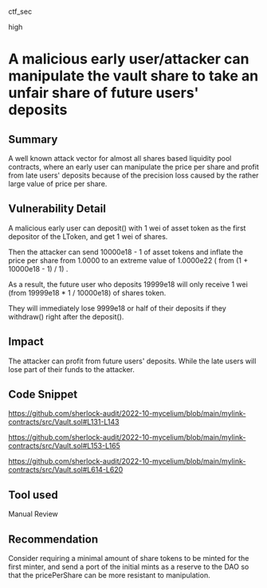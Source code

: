 ctf_sec

high

# A malicious early user/attacker can manipulate the vault share to take an unfair share of future users' deposits

## Summary

A well known attack vector for almost all shares based liquidity pool contracts, where an early user can manipulate the price per share and profit from late users' deposits because of the precision loss caused by the rather large value of price per share.

## Vulnerability Detail

A malicious early user can deposit() with 1 wei of asset token as the first depositor of the LToken, and get 1 wei of shares.

Then the attacker can send 10000e18 - 1 of asset tokens and inflate the price per share from 1.0000 to an extreme value of 1.0000e22 ( from (1 + 10000e18 - 1) / 1) .

As a result, the future user who deposits 19999e18 will only receive 1 wei (from 19999e18 * 1 / 10000e18) of shares token.

They will immediately lose 9999e18 or half of their deposits if they withdraw() right after the deposit().

## Impact

The attacker can profit from future users' deposits. While the late users will lose part of their funds to the attacker.

## Code Snippet

https://github.com/sherlock-audit/2022-10-mycelium/blob/main/mylink-contracts/src/Vault.sol#L131-L143

https://github.com/sherlock-audit/2022-10-mycelium/blob/main/mylink-contracts/src/Vault.sol#L153-L165

https://github.com/sherlock-audit/2022-10-mycelium/blob/main/mylink-contracts/src/Vault.sol#L614-L620

## Tool used

Manual Review

## Recommendation

Consider requiring a minimal amount of share tokens to be minted for the first minter, and send a port of the initial mints as a reserve to the DAO so that the pricePerShare can be more resistant to manipulation.

